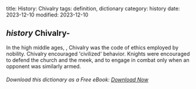 title: History: Chivalry
tags: definition, dictionary
category: history
date: 2023-12-10
modified: 2023-12-10

## _history_ Chivalry-
In the high middle ages, ,
 Chivalry was the code of ethics employed by nobility. Chivalry
 encouraged 'civilized' behavior. Knights were encouraged to defend
 the church and the meek, and to engage in combat only when an
 opponent was similarly armed.


###### Download *this* dictionary as a Free eBook: [Download Now]({static}static/SerfHistoryDictionary.pdf)

